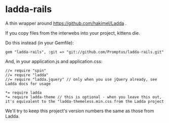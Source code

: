 ladda-rails
===========

A thin wrapper around https://github.com/hakimel/Ladda .

If you copy files from the interwebs into your project, kittens die.

Do this instead (in your Gemfile):

    gem "ladda-rails", :git => "git://github.com/Promptus/ladda-rails.git"

And, in your application.js and application.css:

    //= require "spin"
    //= require "ladda"
    //= require "ladda.jquery" // only when you use jQuery already, see Ladda docs for usage

    *= require ladda
    *= require ladda-theme // this is optional - when you leave this out, it's equivalent to the "ladda-themeless.min.css from the Ladda project

We'll try to keep this project's version numbers the same as those from Ladda.
